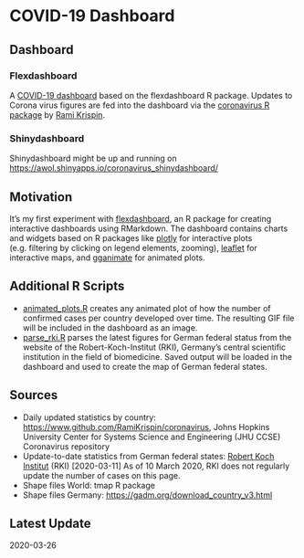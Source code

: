 COVID-19 Dashboard
================

## Dashboard

### Flexdashboard

A [COVID-19
dashboard](https://bydata.github.io/covid-19/dashboard/flexdashboard.html)
based on the flexdashboard R package. Updates to Corona virus figures
are fed into the dashboard via the [coronavirus R
package](https://www.github.com/RamiKrispin/coronavirus) by [Rami
Krispin](https://www.github.com/RamiKrispin/).

### Shinydashboard

Shinydashboard might be up and running on
<https://awol.shinyapps.io/coronavirus_shinydashboard/>

## Motivation

It’s my first experiment with
[flexdashboard](https://rmarkdown.rstudio.com/flexdashboard/index.html),
an R package for creating interactive dashboards using RMarkdown. The
dashboard contains charts and widgets based on R packages like
[plotly](https://plot.ly/r/) for interactive plots (e.g. filtering by
clicking on legend elements, zooming),
[leaflet](https://rstudio.github.io/leaflet/) for interactive maps, and
[gganimate](https://github.com/thomasp85/gganimate) for animated plots.

## Additional R Scripts

  - [animated\_plots.R](R/animated_plots.R) creates any animated plot of
    how the number of confirmed cases per country developed over time.
    The resulting GIF file will be included in the dashboard as an
    image.
  - [parse\_rki.R](R/parse_rki.R) parses the latest figures for German
    federal status from the website of the Robert-Koch-Institut (RKI),
    Germany’s central scientific institution in the field of
    biomedicine. Saved output will be loaded in the dashboard and used
    to create the map of German federal states.

## Sources

  - Daily updated statistics by country:
    <https://www.github.com/RamiKrispin/coronavirus>, Johns Hopkins
    University Center for Systems Science and Engineering (JHU CCSE)
    Coronavirus repository
  - Update-to-date statistics from German federal states: [Robert Koch
    Institut](https://www.rki.de/DE/Content/InfAZ/N/Neuartiges_Coronavirus/Fallzahlen.html)
    (RKI) \[2020-03-11\] As of 10 March 2020, RKI does not regularly
    update the number of cases on this page.
  - Shape files World: tmap R package
  - Shape files Germany: <https://gadm.org/download_country_v3.html>

## Latest Update

2020-03-26

